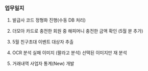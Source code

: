 ### 업무일지

1. 발급사 코드 정형화 진행(수동 DB 처리)

2. 더모아 카드로 충전한 회원 중 해피머니 충전한 금액 확인 (5월 분 추가)

3. 5월 친구초대 이벤트 대상자 추출

4. OCR 분석 실패 이미지 (팔라고 분석) 선택된 이미지만 재 분석

5. 거래내역 사업자 통계(New) 개발
